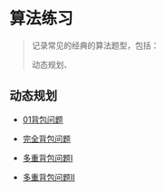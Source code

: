 # 算法练习

> 记录常见的经典的算法题型，包括：
>
> 动态规划、

## 动态规划

- [01背包问题](https://www.acwing.com/problem/content/2/)

- [完全背包问题](https://www.acwing.com/problem/content/3/)

- [多重背包问题I](https://www.acwing.com/problem/content/4/)

- [多重背包问题II](https://www.acwing.com/problem/content/description/5/)

